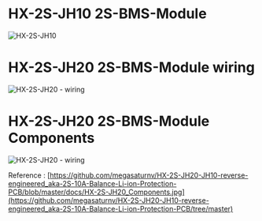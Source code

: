# HX-2S-JH10 2S-BMS-Module
![HX-2S-JH10](https://gsm-komplekt.ua/66412-thickbox_default/66412.jpg)

# HX-2S-JH20 2S-BMS-Module wiring 
![HX-2S-JH20 - wiring](https://github.com/megasaturnv/HX-2S-JH20-JH10-reverse-engineered_aka-2S-10A-Balance-Li-ion-Protection-PCB/blob/master/docs/HX-2S-JH20_Circuit-trace.jpg)

# HX-2S-JH20 2S-BMS-Module Components
![HX-2S-JH20 - wiring](https://github.com/megasaturnv/HX-2S-JH20-JH10-reverse-engineered_aka-2S-10A-Balance-Li-ion-Protection-PCB/blob/master/docs/HX-2S-JH20_Components.jpg)

Reference : [https://github.com/megasaturnv/HX-2S-JH20-JH10-reverse-engineered_aka-2S-10A-Balance-Li-ion-Protection-PCB/blob/master/docs/HX-2S-JH20_Components.jpg](https://github.com/megasaturnv/HX-2S-JH20-JH10-reverse-engineered_aka-2S-10A-Balance-Li-ion-Protection-PCB/tree/master)
